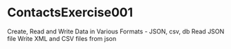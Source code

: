 # ContactsExercise001
Create, Read and Write Data in Various Formats - JSON, csv, db 
Read JSON file
Write XML and CSV files from json 
